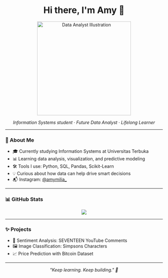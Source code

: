 <h1 align="center">Hi there, I'm Amy 👋</h1>

<p align="center">
  <img src="https://raw.githubusercontent.com/abhisheknaiidu/abhisheknaiidu/refs/heads/master/code.gif" width="300" alt="Data Analyst Illustration"/>
</p>

<p align="center">
  <em>Information Systems student · Future Data Analyst · Lifelong Learner</em>
</p>

---

### 🌱 About Me

- 🎓 Currently studying Information Systems at Universitas Terbuka  
- 📊 Learning data analysis, visualization, and predictive modeling  
- 🛠️ Tools I use: Python, SQL, Pandas, Scikit-Learn  
- 💡 Curious about how data can help drive smart decisions  
- 📬 Instagram: [@amymilia_](https://instagram.com/amymilia_)

---

### 📊 GitHub Stats

<p align="center">
  <img src="https://github-readme-stats.vercel.app/api?username=yourusername&show_icons=true&theme=default" />
</p>

---

### ✨ Projects

- 🧠 Sentiment Analysis: SEVENTEEN YouTube Comments  
- 🖼️ Image Classification: Simpsons Characters  
- 📈 Price Prediction with Bitcoin Dataset

---

<p align="center">
  <em>"Keep learning. Keep building." 🌱</em>
</p>
